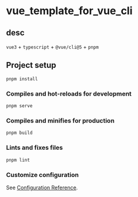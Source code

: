 # vue_template_for_vue_cli

## desc
`vue3` + `typescript` + `@vue/cli@5` + `pnpm`


## Project setup
```
pnpm install
```

### Compiles and hot-reloads for development
```
pnpm serve
```

### Compiles and minifies for production
```
pnpm build
```

### Lints and fixes files
```
pnpm lint
```

### Customize configuration
See [Configuration Reference](https://cli.vuejs.org/config/).

